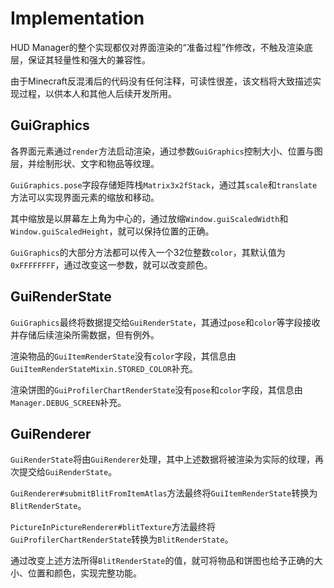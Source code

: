 # Implementation

HUD Manager的整个实现都仅对界面渲染的“准备过程”作修改，不触及渲染底层，保证其轻量性和强大的兼容性。

由于Minecraft反混淆后的代码没有任何注释，可读性很差，该文档将大致描述实现过程，以供本人和其他人后续开发所用。

## GuiGraphics

各界面元素通过`render`方法启动渲染，通过参数`GuiGraphics`控制大小、位置与图层，并绘制形状、文字和物品等纹理。

`GuiGraphics.pose`字段存储矩阵栈`Matrix3x2fStack`，通过其`scale`和`translate`方法可以实现界面元素的缩放和移动。

其中缩放是以屏幕左上角为中心的，通过放缩`Window.guiScaledWidth`和`Window.guiScaledHeight`，就可以保持位置的正确。

`GuiGraphics`的大部分方法都可以传入一个32位整数`color`，其默认值为`0xFFFFFFFF`，通过改变这一参数，就可以改变颜色。

## GuiRenderState

`GuiGraphics`最终将数据提交给`GuiRenderState`，其通过`pose`和`color`等字段接收并存储后续渲染所需数据，但有例外。

渲染物品的`GuiItemRenderState`没有`color`字段，其信息由`GuiItemRenderStateMixin.STORED_COLOR`补充。

渲染饼图的`GuiProfilerChartRenderState`没有`pose`和`color`字段，其信息由`Manager.DEBUG_SCREEN`补充。

## GuiRenderer

`GuiRenderState`将由`GuiRenderer`处理，其中上述数据将被渲染为实际的纹理，再次提交给`GuiRenderState`。

`GuiRenderer#submitBlitFromItemAtlas`方法最终将`GuiItemRenderState`转换为`BlitRenderState`。

`PictureInPictureRenderer#blitTexture`方法最终将`GuiProfilerChartRenderState`转换为`BlitRenderState`。

通过改变上述方法所得`BlitRenderState`的值，就可将物品和饼图也给予正确的大小、位置和颜色，实现完整功能。
